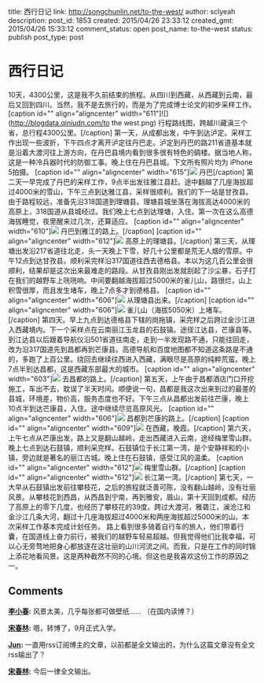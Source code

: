 title: 西行日记
link: http://songchunlin.net/to-the-west/
author: sclyeah
description: 
post_id: 1853
created: 2015/04/26 23:33:12
created_gmt: 2015/04/26 15:33:12
comment_status: open
post_name: to-the-west
status: publish
post_type: post

# 西行日记

10天，4300公里，这是我不久前结束的旅程。从四川到西藏，从西藏到云南，最后又回到四川。当然，我不是去旅行的，而是为了完成博士论文的初步采样工作。 [caption id="" align="aligncenter" width="611"]![](http://blogdata.qiniudn.com/to the west.png) 行程路线图，跨越川藏滇三个省，总行程4300公里。[/caption] 第一天，从成都出发，中午到达泸定。采样工作出现一些波折，下午四点才离开泸定往丹巴走。泸定到丹巴的路211省道基本就是沿着大渡河往上游方向，在丹巴县境内看到很多很有特色的碉楼。据当地人称，这是一种冷兵器时代的防御工事。晚上住在丹巴县城。下文所有照片均为 iPhone 5拍摄。 [caption id="" align="aligncenter" width="615"]![](http://blogdata.qiniudn.com/IMG_6259.JPG) 丹巴[/caption] 第二天一早完成了丹巴的采样工作，9点半出发往雅江县赶。途中翻越了几座海拔超过4000米的雪山，下午三点到达雅江县，采样很顺利。我们的下一站是甘孜县。由于路程较远，准备先沿318国道到理塘县。理塘县城坐落在海拔高达4000米的高原上，318国道从县城经过。我们晚上七点到达理塘，入住。第一次在这么高德海拔睡觉，夜里醒来过几次，还算适应。 [caption id="" align="aligncenter" width="610"]![](http://blogdata.qiniudn.com/IMG_6306.JPG) 丹巴到雅江的路上。[/caption] [caption id="" align="aligncenter" width="612"]![](http://blogdata.qiniudn.com/IMG_6364.JPG) 高原上的理塘县。[/caption] 第三天，从理塘出发沿217省道往北走，头一天晚上下雪，好几十公里都是荒无人烟的雪原。中午12点到达甘孜县。顺利采完样沿317国道往西去德格县。本以为这几百公里会很顺利，结果却是这次出来最难走的路段。从甘孜县刚出发就刮起了沙尘暴，石子打在我们的越野车上咣咣响。中间要翻越海拔超过5000米的雀儿山，路很烂，山上积雪很厚，而且发生堵车，晚上7点多才到德格县。 [caption id="" align="aligncenter" width="606"]![](http://blogdata.qiniudn.com/IMG_6381.JPG) 从理塘县出来。[/caption] [caption id="" align="aligncenter" width="606"]![](http://blogdata.qiniudn.com/IMG_6470.JPG) 雀儿山（海拔5050米）上堵车。[/caption] 第四天。早上九点到达德格县下辖的岗拖镇，采完样之后跨过金沙江进入西藏境内。下一个采样点在云南丽江玉龙县的石鼓镇。途径江达县，芒康县等。到江达县以后跟着导航仪沿501省道往南走，走到一半发现路不通，只能往回走，改为沿317国道先到昌都再到芒康县。高德导航和百度地图都不知道这条路是不通的，多跑了上百公里。绕回去继续往西进入西藏，满眼尽是高原的纯粹荒蛮。晚上7点半到达昌都，这是西藏东部最大的城市。 [caption id="" align="aligncenter" width="603"]![](http://blogdata.qiniudn.com/IMG_6528.JPG) 去昌都的路上。[/caption] 第五天，上午由于昌都酒店门口开挖施工，车出不去，耽误了半天时间。顺便说一句，昌都是我这次出来到过的最差的县城，环境差，物价高，服务态度也不好。下午三点从昌都出发前往芒康，晚上10点半到达芒康县，入住。途中继续尽览高原风光。 [caption id="" align="aligncenter" width="606"]![](http://blogdata.qiniudn.com/IMG_6614.JPG) 昌都到芒康的路上。[/caption] [caption id="" align="aligncenter" width="609"]![](http://blogdata.qiniudn.com/IMG_6647.JPG) 在西藏，晚霞。[/caption] 第六天，上午七点从芒康出发，路上又是翻山越岭，走出西藏进入云南，途经梅里雪山群。晚上七点到达石鼓镇，顺利采完样。石鼓镇位于长江第一湾，是个安静祥和的小镇，旁边就是著名的丽江古城。晚上住在石鼓镇，感受江风的温柔。 [caption id="" align="aligncenter" width="612"]![](http://blogdata.qiniudn.com/IMG_6689.JPG) 梅里雪山群。[/caption] [caption id="" align="aligncenter" width="612"]![](http://blogdata.qiniudn.com/IMG_6699.JPG) 长江第一湾。[/caption] 第七天，一大早从石鼓镇出发前往攀枝花，之后的旅程就泛善可陈，没有翻山越岭，没有壮丽风景。从攀枝花到西昌，从西昌到宁南，再到雅安，眉山，第十天回到成都。经历了高原上的零下几度，也经历了攀枝花的39度。跨过大渡河，雅砻江，澜沧江和金沙江几条大河，翻过十几座海拔超过4000米和两座海拔超过5000米的山。本次采样工作基本完成计划任务。 路上看到很多骑着自行车的旅人，他们带着行囊，在国道线上奋力前行，被我们的越野车轻易超越。但我觉得他们比我幸福，可以心无旁骛地把身心都放逐在这壮丽的山川河流之间。而我，只是在工作的同时锦上添花地看风景。这是两种截然不同的心境。但这也是我喜欢这份工作的原因之一。

## Comments

**[李小春](#37161 "2015-04-27 16:58:15"):** 风景太美，几乎每张都可做壁纸…… （在国内读博？）

**[宋春林](#37169 "2015-04-27 19:57:42"):** 嗯，转博了，9月正式入学。

**[Jun](#37222 "2015-04-28 13:13:05"):** 一直用rss订阅博主的文章，以前都是全文输出的，为什么这篇文章没有全文rss输出了？

**[宋春林](#37224 "2015-04-28 13:39:10"):** 今后一律全文输出。

